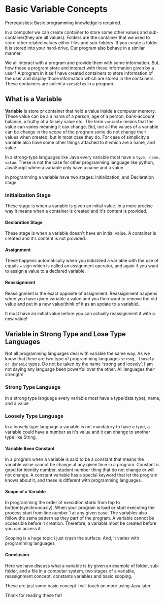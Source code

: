 # Basic Variable Concepts

Prerequisites: Basic programming knowledge is required. 

In a computer we can create container to store some other values and sub-container(they are all values). Folders are the container that we used to store other related values either files and sub-folders. If you create a folder it is stored into your hard-drive. Our program also behave in a similar manner.

We all interact with a program and provide them with some information. But, how those a program store and interact with these information given by a user? A program in it self have created containers to store information of the user and display those information which are stored in the containers. These containers are called a `variables` in a program.

## What is a Variable

**Variable** is store or container that hold a value inside a computer memory, These value can be a a name of a person, age of a person, bank-account balance, a truthy of a falsely value etc. The term `variable` means that the value can varies meaning it can change. But, not all the values of a variable can be change in the scope of the program some do not change their values when created, but in most case they do. For case of simplicity a variable also have some other things attached to it which are a name, and value.

In a strong-type languages like Java every variable most have a `type, name, value`. These is not the case for other programming language like python, JavaScript where a variable only have a name and a value.

In programming a variable have two stages:
Initialization, and Declaration stage

### Initialization  Stage

These stage is when a variable is given an initial value. In a more precise way it means when a container is created and it's content is provided. 

#### Declaration Stage

These stage is when a variable doesn't have an initial value.  A container is created and it's content is not provided. 

#### Assignment

These happens automatically when you initialized a variable with the use of equals `=` sign which is called an assignment operator, and again if you want to assign a value to a declared variable.

#### Reassignment

Reassignment is the exact opposite of assignment. Reassignment happens when you have given variable a value and you then want to remove the old value and put in a new value(think of it as an update to a variable).

 It must have an initial value before you can actually reassignment it with a new value!

## Variable in Strong Type and Lose Type Languages 

Not all programming languages deal with variable the same way. As we know that there are two type of programming languages `strong, loosely or dynamic` types. Do not be taken by the name 'strong and loosely', I am not saying any language been powerful over the other. All languages their strength!

### Strong Type Language

In a strong type language every variable most have a type(data type), name, and a value

### Loosely Type Language

In a loosely type language a variable is not mandatory to have a type, a variable could have a number as it's value and it can change to another type like String.

#### Variable Been Constant

In a program when a variable is said to be a constant that means the variable value cannot be change at any given time in a program. Constant is good for identity number, student number thing that do not change or will not change. A constant variable has a special keyword that let the program knows about it, and these is different with programming languages. 

#### Scope of a Variable

In programming the order of execution starts from top to bottom(synchronously). When your program is load or start executing the process start from line number 1 at any given case. The variables also follow the same pattern as they part of the program. A variable cannot be accessible before it creation. Therefore, a variable most be created before you can access it. 

Scoping is a huge topic i just crash the surface. And, it varies with programming languages 



#### Conclusion

Here we have discuss what a variable is by given an example of folder, sub-folder, and a file in a computer system, two stages of a variable, reassignment concept, constants variables and basic scoping. 

These are just some basic concept I will touch on more using Java later.

Thank for reading these far!

